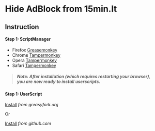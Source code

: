 # Hide AdBlock from 15min.lt

## Instruction

#### Step 1: ScriptManager
* Firefox [Greasemonkey](https://addons.mozilla.org/firefox/addon/greasemonkey/)
* Chrome [Tampermonkey](https://chrome.google.com/webstore/detail/tampermonkey/dhdgffkkebhmkfjojejmpbldmpobfkfo)
* Opera [Tampermonkey](https://addons.opera.com/en/extensions/details/tampermonkey-beta/)
* Safari [Tampermonkey](https://safari.tampermonkey.net/tampermonkey.safariextz)

> ##### Note: After installation (which requires restarting your browser), you are now ready to install userscripts.

#### Step 1: UserScript

[Install](https://greasyfork.org/scripts/20482-15min-hide-adblock/code/15min-hide-adblock.user.js) *from greasyfork.org*
 
Or

[Install](https://raw.githubusercontent.com/recallfx/15min-hide-adblock/master/15min-hide-adblock.js) *from github.com*
